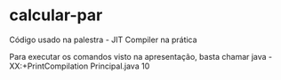 # calcular-par

Código usado na palestra - JIT Compiler na prática

Para executar os comandos visto na apresentação, basta chamar java -XX:+PrintCompilation Principal.java 10
